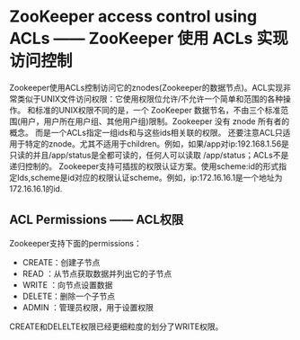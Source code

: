 # ZooKeeper access control using ACLs —— ZooKeeper 使用 ACLs 实现访问控制
Zookeeper使用ACLs控制访问它的znodes(Zookeeper的数据节点)。ACL实现非常类似于UNIX文件访问权限：它使用权限位允许/不允许一个简单和范围的各种操作。
和标准的UNIX权限不同的是，一个 ZooKeeper 数据节名，不由三个标准范围(用户，用户所在用户组、其他用户组)限制。Zookeeper 没有 znode 所有者的概念。
而是一个ACLs指定一组ids和与这些ids相关联的权限。 
还要注意ACL只适用于特定的znode。尤其不适用于children。例如，如果/app对ip:192.168.1.56是只读的并且/app/status是全都可读的，任何人可以读取
/app/status；ACLs不是递归控制的。 
Zookeeper支持可插拔的权限认证方案。使用scheme:id的形式指定Ids,scheme是id对应的权限认证scheme。例如，ip:172.16.16.1是一个地址为172.16.16.1的id. 

## ACL Permissions —— ACL权限 
 Zookeeper支持下面的permissions：

- CREATE：创建子节点
- READ  ：从节点获取数据并列出它的子节点
- WRITE ：向节点设置数据
- DELETE：删除一个子节点
- ADMIN ：管理员权限，用于设置权限

CREATE和DELELTE权限已经更细粒度的划分了WRITE权限。
